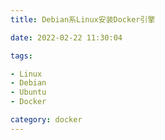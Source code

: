 ```yaml
---
title: Debian系Linux安装Docker引擎

date: 2022-02-22 11:30:04

tags:

- Linux
- Debian
- Ubuntu
- Docker

category: docker
---
```

